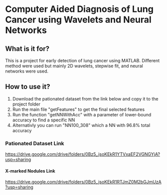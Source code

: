 # Computer Aided Diagnosis of Lung Cancer using Wavelets and Neural Networks
## What is it for?
This is a project for early detection of lung cancer using MATLAB. Different method were used but mainly 2D wavelets, stepwise fit, and neural networks were used.


## How to use it?
1. Download the pationated dataset from the link below and copy it to the project folder
2. Run the main file "getFeatures" to get the final selected features
3. Run the function "getNNWithAcc" with a parameter of lower-bound accuracy to find a specific NN
4. Alternativly you can run "NN100_308" which a NN with 96.8% total accuracy
### Pationated Dataset Link
https://drive.google.com/drive/folders/0Bz5_jsoKEkR1YTVxaEF2VGNGYjA?usp=sharing
#### X-marked Nodules Link
https://drive.google.com/drive/folders/0Bz5_jsoKEkR1RTJmZ0M2bGJmUzA?usp=sharing

